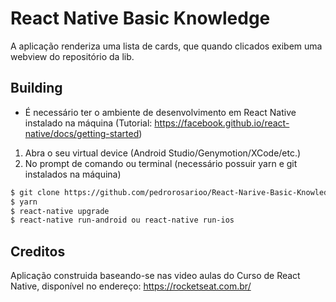 # React Native Basic Knowledge

A aplicação renderiza uma lista de cards, que quando clicados exibem uma webview do repositório da lib.

## Building
- É necessário ter o ambiente de desenvolvimento em React Native instalado na máquina (Tutorial: https://facebook.github.io/react-native/docs/getting-started)

1. Abra o seu virtual device (Android Studio/Genymotion/XCode/etc.)
2. No prompt de comando ou terminal (necessário possuir yarn e git instalados na máquina)

``` bash
$ git clone https://github.com/pedrorosarioo/React-Narive-Basic-Knowledge.git
$ yarn
$ react-native upgrade
$ react-native run-android ou react-native run-ios
```

## Creditos

Aplicação construida baseando-se nas video aulas do Curso de React Native, disponível no endereço: https://rocketseat.com.br/
